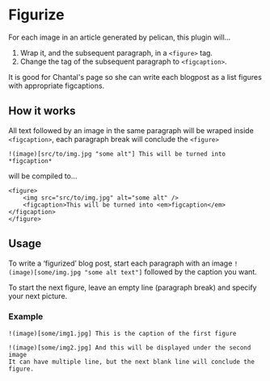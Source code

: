 Figurize
========

For each image in an article generated by pelican, this plugin will...

1. Wrap it, and the subsequent paragraph, in a `<figure>` tag.
2. Change the tag of the subsequent paragraph to `<figcaption>`.

It is good for Chantal's page so she can write each blogpost as a list figures
with appropriate figcaptions.

How it works
------------

All text followed by an image in the same paragraph will be wraped inside
`<figcaption>`, each paragraph break will conclude the `<figure>`

    !(image)[src/to/img.jpg "some alt"] This will be turned into *figcaption*

will be compiled to...

    <figure>
        <img src="src/to/img.jpg" alt="some alt" />
        <figcaption>This will be turned into <em>figcaption</em></figcaption>
    </figure>

Usage
-----

To write a ‘figurized’ blog post, start each paragraph with an image
`!(image)[some/img.jpg "some alt text"]` followed by the caption you want.

To start the next figure, leave an empty line (paragraph break) and specify
your next picture.

### Example

    !(image)[some/img1.jpg] This is the caption of the first figure

    !(image)[some/img2.jpg] And this will be displayed under the second image
    It can have multiple line, but the next blank line will conclude the
    figure.
